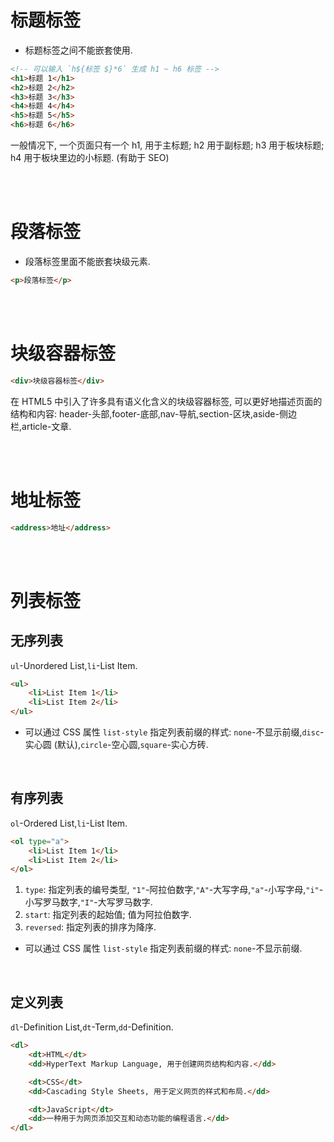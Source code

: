 # 标题标签

-   标题标签之间不能嵌套使用.

```html
<!-- 可以输入 `h${标签 $}*6` 生成 h1 ~ h6 标签 -->
<h1>标题 1</h1>
<h2>标题 2</h2>
<h3>标题 3</h3>
<h4>标题 4</h4>
<h5>标题 5</h5>
<h6>标题 6</h6>
```

一般情况下, 一个页面只有一个 h1, 用于主标题; h2 用于副标题; h3 用于板块标题; h4 用于板块里边的小标题. (有助于 SEO)

<br><br>

# 段落标签

-   段落标签里面不能嵌套块级元素.

```html
<p>段落标签</p>
```

<br><br>

# 块级容器标签

```html
<div>块级容器标签</div>
```

在 HTML5 中引入了许多具有语义化含义的块级容器标签, 可以更好地描述页面的结构和内容:
header-头部,footer-底部,nav-导航,section-区块,aside-侧边栏,article-文章.

<br><br>

# 地址标签

```html
<address>地址</address>
```

<br><br>

# 列表标签

## 无序列表

`ul`-Unordered List,`li`-List Item.

```html
<ul>
    <li>List Item 1</li>
    <li>List Item 2</li>
</ul>
```

-   可以通过 CSS 属性 `list-style` 指定列表前缀的样式:
    `none`-不显示前缀,`disc`-实心圆 (默认),`circle`-空心圆,`square`-实心方砖.

<br>

## 有序列表

`ol`-Ordered List,`li`-List Item.

```html
<ol type="a">
    <li>List Item 1</li>
    <li>List Item 2</li>
</ol>
```

1.  `type`: 指定列表的编号类型, `"1"`-阿拉伯数字,`"A"`-大写字母,`"a"`-小写字母,`"i"`-小写罗马数字,`"I"`-大写罗马数字.
2.  `start`: 指定列表的起始值; 值为阿拉伯数字.
3.  `reversed`: 指定列表的排序为降序.

-   可以通过 CSS 属性 `list-style` 指定列表前缀的样式: `none`-不显示前缀.

<br>

## 定义列表

`dl`-Definition List,`dt`-Term,`dd`-Definition.

```html
<dl>
    <dt>HTML</dt>
    <dd>HyperText Markup Language, 用于创建网页结构和内容.</dd>

    <dt>CSS</dt>
    <dd>Cascading Style Sheets, 用于定义网页的样式和布局.</dd>

    <dt>JavaScript</dt>
    <dd>一种用于为网页添加交互和动态功能的编程语言.</dd>
</dl>
```

<br><br>
